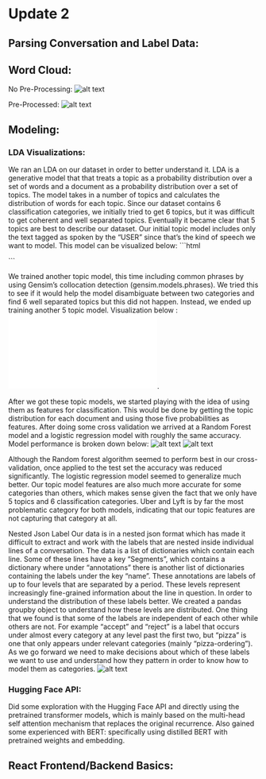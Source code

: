 # Update 2

## Parsing Conversation and Label Data:

## Word Cloud:
No Pre-Processing:
![alt text](Not_Processed_WC.png)

Pre-Processed:
![alt text](Pre_Processed_WC.png)

## Modeling:

### LDA Visualizations:

We ran an LDA on our dataset in order to better understand it. LDA is a generative model that that treats a topic as a probability distribution over a set of words and a document as a probability distribution over a set of topics. The model takes in a number of topics and calculates the distribution of words for each topic. Since our dataset contains 6 classification categories, we initially tried to get 6 topics, but it was difficult to get coherent and well separated topics. Eventually it became clear that 5 topics are best to describe our dataset. Our initial topic model includes only the text tagged as spoken by the “USER” since that’s the kind of speech we want to model. This model can be visualized below: 
\`\`\`html
<?php insertTemplate(lda_user_20pass_auto5.html) ?>
\`\`\`
      
We trained another topic model, this time including common phrases by using Gensim’s collocation detection (gensim.models.phrases). We tried this to see if it would help the model disambiguate between two categories and find 6 well separated topics but this did not happen. Instead, we ended up training another 5 topic model. Visualization below :
![alt text](lda_user+phrase_40pass_symalpha_etaauto5.html).
      
After we got these topic models, we started playing with the idea of using them as features for classification. This would be done by getting the topic distribution for each document and using those five probabilities as features. After doing some cross validation we arrived at a Random Forest model and a logistic regression model with roughly the same accuracy. Model performance is broken down below: 
![alt text](rand_forest_summary.png)
![alt text](log_reg_summary.png)
      
Although the Random forest algorithm seemed to perform best in our cross-validation, once applied to the test set the accuracy was reduced significantly. The logistic regression model seemed to generalize much better. Our topic model features are also much more accurate for some categories than others, which makes sense given the fact that we only have 5 topics and 6 classification categories. Uber and Lyft is by far the most problematic category for both models, indicating that our topic features are not capturing that category at all.
      
Nested Json Label
Our data is in a nested json format which has made it difficult to extract and work with the labels that are nested inside individual lines of a conversation. The data is a list of dictionaries which contain each line. Some of these lines have a key “Segments”, which contains a dictionary where under “annotations” there is another list of dictionaries containing the labels under the key “name”. These annotations are labels of up to four levels that are separated by a period. These levels represent increasingly fine-grained information about the line in question. In order to understand the distribution of these labels better. We created a pandas groupby object to understand how these levels are distributed. One thing that we found is that some of the labels are independent of each other while others are not. For example “accept” and “reject” is a label that occurs under almost every category at any level past the first two, but “pizza” is one that only appears under relevant categories (mainly “pizza-ordering”). As we go forward we need to make decisions about which of these labels we want to use and understand how they pattern in order to know how to model them as categories. 
![alt text](category_breakdown_pizza-ordering.png)

### Hugging Face API:
Did some exploration with the Hugging Face API and directly using the pretrained transformer models, which is mainly based on the multi-head self attention mechanism that replaces the original recurrence. Also gained some experienced with BERT: specifically using distilled BERT with pretrained weights and embedding.

## React Frontend/Backend Basics:
